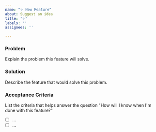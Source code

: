 ```yaml
---
name: "✨ New Feature"
about: Suggest an idea
title: "✨"
labels: ''
assignees: ''

---
```


### Problem

Explain the problem this feature will solve.

### Solution

Describe the feature that would solve this problem. 

### Acceptance Criteria

List the criteria that helps answer the question "How will I know when I'm done with this feature?"

- [ ] ...
- [ ] ...
